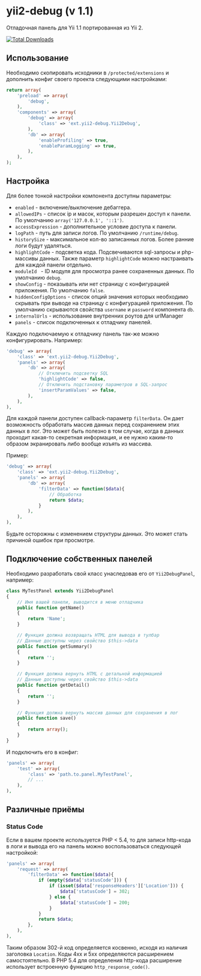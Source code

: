 yii2-debug (v 1.1)
==================

Отладочная панель для Yii 1.1 портированная из Yii 2.

[![Total Downloads](https://poser.pugx.org/zhuravljov/yii2-debug/downloads.png)](https://packagist.org/packages/zhuravljov/yii2-debug)

Использование
-------------

Необходимо скопировать исходники в `/protected/extensions` и дополнить конфиг
своего проекта следующими настройками:

```php
return array(
    'preload' => array(
        'debug',
    ),
    'components' => array(
        'debug' => array(
            'class' => 'ext.yii2-debug.Yii2Debug',
        ),
        'db' => array(
            'enableProfiling' => true,
            'enableParamLogging' => true,
        ),
    ),
);
```

Настройка
---------

Для более тонкой настройки компонента доступны параметры:

- `enabled` - включение/выключение дебаггера.
- `allowedIPs` - список ip и масок, которым разрешен доступ к панели. По умолчанию `array('127.0.0.1', '::1')`.
- `accessExpression` - дополнительное условие доступа к панели.
- `logPath` - путь для записи логов. По умолчанию `/runtime/debug`.
- `historySize` - максимальное кол-во записанных логов. Более ранние логи будут удаляться.
- `highlightCode` - подсветка кода. Подсвечиваются sql-запросы и php-массивы данных.
  Также параметр `highlightCode` можно настраивать для каждой панели отдельно.
- `moduleId ` - ID модуля для просмотра ранее сохраненных данных. По умолчанию `debug`.
- `showConfig` - показывать или нет страницу с конфигурацией приложения. По умолчанию `false`.
- `hiddenConfigOptions` - список опций значения которых необходимо скрывать при выводе
  на страницу с конфигурацией приложения. По умолчанию скрываются свойства `username`
  и `password` компонента `db`.
- `internalUrls` - использование внутренних роутов для urlManager
- `panels` - список подключенных к отладчику панелей.

Каждую подключаемую к отладчику панель так-же можно конфигурировать. Например:

```php
'debug' => array(
    'class' => 'ext.yii2-debug.Yii2Debug',
    'panels' => array(
        'db' => array(
            // Отключить подсветку SQL
            'highlightCode' => false,
            // Отключить подстановку параметров в SQL-запрос
            'insertParamValues' => false,
        ),
    ),
),
```

Для каждой панели доступен callback-параметр `filterData`. Он дает возможность
обработать массив данных перед сохранением этих данных в лог. Это может быть
полезно в том случае, когда в данных проходит какая-то секретная информация, и
ее нужно каким-то образом экранировать либо вообще изъять из массива.

Пример:

```php
'debug' => array(
    'class' => 'ext.yii2-debug.Yii2Debug',
    'panels' => array(
        'db' => array(
            'filterData' => function($data){
                // Обработка
                return $data;
            }
        ),
    ),
),
```

Будьте осторожны с изменением структуры данных. Это может стать причиной ошибок
при просмотре.

Подключение собственных панелей
-------------------------------

Необходимо разработать свой класс унаследовав его от `Yii2DebugPanel`, например:

```php
class MyTestPanel extends Yii2DebugPanel
{
    // Имя вашей панели, выводится в меню отладчика
    public function getName()
    {
        return 'Name';
    }

    // Функция должна возвращать HTML для вывода в тулбар
    // Данные доступны через свойство $this->data
    public function getSummary()
    {
        return '';
    }

    // Функция должна вернуть HTML с детальной информацией
    // Данные доступны через свойство $this->data
    public function getDetail()
    {
        return '';
    }

    // Функция должна вернуть массив данных для сохранения в лог
    public function save()
    {
        return array();
    }
}
```

И подключить его в конфиг:

```php
'panels' => array(
    'test' => array(
        'class' => 'path.to.panel.MyTestPanel',
        // ...
    ),
),
```

Различные приёмы
----------------

### Status Code

Если в вашем проекте используется PHP < 5.4, то для записи http-кода в логи и
вывода его на панель можно воспользоваться следующей настройкой:

```php
'panels' => array(
    'request' => array(
        'filterData' => function($data){
            if (empty($data['statusCode'])) {
                if (isset($data['responseHeaders']['Location'])) {
                    $data['statusCode'] = 302;
                } else {
                    $data['statusCode'] = 200;
                }
            }
            return $data;
        },
    ),
),
```

Таким образом 302-й код определяется косвенно, исходя из наличия заголовка `Location`.
Коды 4xx и 5xx определяются расширением самостоятельно. В PHP 5.4 для определения
http-кода расширение использует встроенную функцию `http_response_code()`.